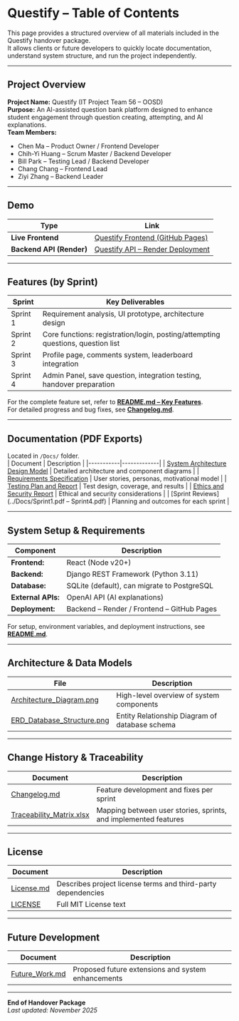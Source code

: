 # Questify – Table of Contents

This page provides a structured overview of all materials included in the Questify handover package.  
It allows clients or future developers to quickly locate documentation, understand system structure, and run the project independently.

---

## Project Overview
**Project Name:** Questify (IT Project Team 56 – OOSD)  
**Purpose:** An AI-assisted question bank platform designed to enhance student engagement through question creating, attempting, and AI explanations.  
**Team Members:**  
- Chen Ma – Product Owner / Frontend Developer  
- Chih-Yi Huang – Scrum Master / Backend Developer  
- Bill Park – Testing Lead / Backend Developer  
- Chang Chang – Frontend Lead  
- Ziyi Zhang – Backend Leader  

---

## Demo
| Type | Link |
|------|------|
| **Live Frontend** | [Questify Frontend (GitHub Pages)](https://questify-frontend.onrender.com/) |
| **Backend API (Render)** | [Questify API – Render Deployment](https://questify-backend.onrender.com/) |

---

## Features (by Sprint)
| Sprint | Key Deliverables |
|---------|------------------|
| Sprint 1 | Requirement analysis, UI prototype, architecture design |
| Sprint 2 | Core functions: registration/login, posting/attempting questions, question list |
| Sprint 3 | Profile page, comments system, leaderboard integration |
| Sprint 4 | Admin Panel, save question, integration testing, handover preparation |

For the complete feature set, refer to **[README.md – Key Features](../README.md#key-features)**.  
For detailed progress and bug fixes, see **[Changelog.md](./Changelog.md)**.

---

## Documentation (PDF Exports)
Located in `/Docs/` folder.  
| Document | Description |
|-----------|-------------|
| [System Architecture Design Model](../Docs/System_Architecture_Design_Model.pdf) | Detailed architecture and component diagrams |
| [Requirements Specification](../Docs/Requirements.pdf) | User stories, personas, motivational model |
| [Testing Plan and Report](../Docs/Testing_Report.pdf) | Test design, coverage, and results |
| [Ethics and Security Report](../Docs/Ethics_and_Security_Report.pdf) | Ethical and security considerations |
| [Sprint Reviews](../Docs/Sprint1.pdf – Sprint4.pdf) | Planning and outcomes for each sprint |

---

## System Setup & Requirements
| Component | Description |
|------------|-------------|
| **Frontend:** | React (Node v20+) |
| **Backend:** | Django REST Framework (Python 3.11) |
| **Database:** | SQLite (default), can migrate to PostgreSQL |
| **External APIs:** | OpenAI API (AI explanations) |
| **Deployment:** | Backend – Render / Frontend – GitHub Pages |

For setup, environment variables, and deployment instructions, see **[README.md](../README.md#setup-instructions)**.

---

## Architecture & Data Models
| File | Description |
|------|-------------|
| [Architecture_Diagram.png](./Architecture_Diagram.png) | High-level overview of system components |
| [ERD_Database_Structure.png](./ERD_Database_Structure.png) | Entity Relationship Diagram of database schema |

---

## Change History & Traceability
| Document | Description |
|-----------|-------------|
| [Changelog.md](./Changelog.md) | Feature development and fixes per sprint |
| [Traceability_Matrix.xlsx](./Traceability_Matrix.xlsx) | Mapping between user stories, sprints, and implemented features |

---

## License
| Document | Description |
|-----------|-------------|
| [License.md](./License.md) | Describes project license terms and third-party dependencies |
| [LICENSE](../LICENSE) | Full MIT License text |

---

## Future Development
| Document | Description |
|-----------|-------------|
| [Future_Work.md](./Future_Work.md) | Proposed future extensions and system enhancements |

---

**End of Handover Package**  
_Last updated: November 2025_
